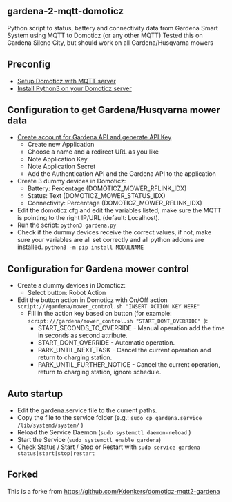 ## gardena-2-mqtt-domoticz
Python script to status, battery and connectivity data from Gardena Smart System using MQTT to Domoticz (or any other MQTT) 
Tested this on Gardena Sileno City, but should work on all Gardena/Husqvarna mowers

## Preconfig
* [Setup Domoticz with MQTT server](https://www.domoticz.com/wiki/MQTT)
* [Install Python3 on your Domoticz server](https://www.domoticz.com/wiki/Using_Python_plugins)

## Configuration to get Gardena/Husqvarna mower data 
* [Create account for Gardena API and generate API Key](https://developer.husqvarnagroup.cloud/)
  * Create new Application
  * Choose a name and a redirect URL as you like
  * Note Application Key
  * Note Application Secret
  * Add the Authentication API and the Gardena API to the application
* Create 3 dummy devices in Domoticz:
  * Battery: Percentage (DOMOTICZ_MOWER_RFLINK_IDX)
  * Status: Text (DOMOTICZ_MOWER_STATUS_IDX)
  * Connectivity: Percentage (DOMOTICZ_MOWER_RFLINK_IDX)
* Edit the domoticz.cfg and edit the variables listed, make sure the MQTT is pointing to the right IP/URL (default: Localhost). 
* Run the script:  ```python3 gardena.py```
* Check if the dummy devices receive the correct values, if not, make sure your variables are all set correctly and all python addons are installed. ```python3 -m pip install MODULNAME```

## Configuration for Gardena mower control
* Create a dummy devices in Domoticz:
    *   Select button: Robot Action
* Edit the button action in Domoticz with On/Off action  ```script:///gardena/mower_control.sh "INSERT ACTION KEY HERE" ``` 
    * Fill in the action key based on button (for example: ```script:///gardena/mower_control.sh "START_DONT_OVERRIDE" ```):    
        * START_SECONDS_TO_OVERRIDE - Manual operation add the time in seconds as second attribute.
        * START_DONT_OVERRIDE - Automatic operation.
        * PARK_UNTIL_NEXT_TASK - Cancel the current operation and return to charging station.
        * PARK_UNTIL_FURTHER_NOTICE - Cancel the current operation, return to charging station, ignore schedule.

## Auto startup
* Edit the gardena.service file to the current paths.
* Copy the file to the service folder (e.g.: ```sudo cp gardena.service /lib/systemd/system/``` )
* Reload the Service Daemon (```sudo systemctl daemon-reload``` )
* Start the Service (```sudo systemctl enable gardena```)
* Check Status / Start / Stop or Restart with ```sudo service gardena status|start|stop|restart```

## Forked
This is a forke from https://github.com/Kdonkers/domoticz-mqtt2-gardena

